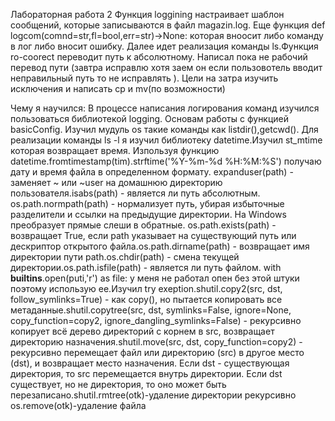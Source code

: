 Лабораторная работа 2
Функция loggining настраивает шаблон сообщений, которые записываются в файл magazin.log. Еще функция def logcom(comnd=str,fl=bool,err=str)->None: которая вноосит либо команду в лог либо вносит ошибку.
Далее идет реализация команды ls.Функция ro-coorect переводит путь к абсолютному. 
Написал пока не рабочий перевод пути (завтра исправлю хотя заем он если пользовотель вводит неправильный путь то не исправлять ). Цели на затра изучить исключения и написать cp и mv(по возможности)













Чему я научился:
В процессе написания логирования команд изучился пользоваться библиотекой logging. Основам работы с функцией basicConfig. Изучил мудуль os такие команды как listdir(),getcwd(). Для реализации команды ls -l я изучил библиотеку datetime.Изучил st_mtime которая возвращает время. Изпользуя функцию datetime.fromtimestamp(tim).strftime('%Y-%m-%d %H:%M:%S') получаю дату и время файла в определенном формату. expanduser(path) - заменяет ~ или ~user на домашнюю директорию пользователя.isabs(path) - является ли путь абсолютным. os.path.normpath(path) - нормализует путь, убирая избыточные разделители и ссылки на предыдущие директории. На Windows преобразует прямые слеши в обратные. os.path.exists(path) - возвращает True, если path указывает на существующий путь или дескриптор открытого файла.os.path.dirname(path) - возвращает имя директории пути path.os.chdir(path) - смена текущей директории.os.path.isfile(path) - является ли путь файлом. with __builtins__.open(puti,'r') as file: у меня не работал опен без этой штуки поэтому использую ее.Изучил try exeption.shutil.copy2(src, dst, follow_symlinks=True) - как copy(), но пытается копировать все метаданные.shutil.copytree(src, dst, symlinks=False, ignore=None, copy_function=copy2, ignore_dangling_symlinks=False) - рекурсивно копирует всё дерево директорий с корнем в src, возвращает директорию назначения.shutil.move(src, dst, copy_function=copy2) - рекурсивно перемещает файл или директорию (src) в другое место (dst), и возвращает место назначения.
Если dst - существующая директория, то src перемещается внутрь директории. Если dst существует, но не директория, то оно может быть перезаписано.shutil.rmtree(otk)-удаление директории рекурсивно os.remove(otk)-удаление файла 
